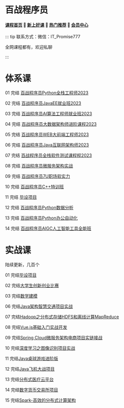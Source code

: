 # 百战程序员

#### [**课程首页**](../../README.md) 💖 [**新上好课**](./xshk.md) 💖 [**热门推荐**](./rmtj.md) 💖 [**会员中心**](./vip.md)

::: tip
联系方式：微信：IT_Promise777

全网课程都有，欢迎私聊

:::

# 体系课

01 完结 [百战程序员Python全栈工程师2023](https://www.itbaizhan.com/stages/id/17)

02 完结 [百战程序员JavaEE就业班2023](https://www.itbaizhan.com/stages/id/4)

03 完结 [百战程序员AI算法工程师就业班2023](https://www.itbaizhan.com/stages/id/31)

04 完结 [百战程序员大数据架构师进阶课程2023](https://www.itbaizhan.com/stages/id/10)

05 完结 [百战程序员WEB大前端工程师2023](https://www.itbaizhan.com/stages/id/16)

06 完结 [百战程序员Java互联网架构师2023](https://www.itbaizhan.com/stages/id/29)

07 完结 [百战程序员全栈软件测试课程程2023](https://www.itbaizhan.com/stages/id/20)

08 完结 [百战程序员微服务架构实战](https://www.itbaizhan.com/stages/id/33)

09 完结 [百战程序员7U职场软实力](https://www.itbaizhan.com/stages/id/9)

10 完结 [百战程序员C++特训班](https://www.itbaizhan.com/stages/id/39)

11 完结 [毕设项目](http://www.itbaizhan.cn/course/ai)

12 完结 [百战程序员Python数据分析](https://www.itbaizhan.com/stages/id/17)

13 完结 [百战程序员Python办公自动化](https://www.itbaizhan.com/course/list?id=11)

14 完结 [百战程序员AIGC人工智能工具全能班](https://www.itbaizhan.com/stages/id/42)

# 实战课

陆续更新，几百个

01 完结[毕设项目](http://www.itbaizhan.cn/course/ai)

02 完结[大学生创新创业比赛](http://www.itbaizhan.cn/stages/id/34)

03 完结[数学建模](http://www.itbaizhan.cn/stages/id/35)

06 完结[Java架构智慧交通项目实战](http://www.itbaizhan.cn/course/ai)

07 完结[Hadoop之分布式存储HDFS和离线计算MapReduce](http://www.itbaizhan.cn/course/ai)

08 完结[Vue.js基础入门实战开发](http://www.itbaizhan.cn/course/ai)

09 完结[Spring Cloud微服务架构电商项目实链接战](https://www.itbaizhan.com/course/spring_cloud)

10 完结[深度学习之图像识别项目实战](http://www.itbaizhan.cn/course/ai)

11 完结[Java桌球游戏进阶版](https://www.itbaizhan.com/course/billiard)

12 完结[Java飞机大战项目](https://www.itbaizhan.com/course/aircraft)

13 完结[分布式医疗云平台](https://www.itbaizhan.com/course/medical)

14 完结[数字货币交易所项目](https://www.itbaizhan.com/course/currency)

15 完结[Spark-高效的分布式计算架构](https://www.itbaizhan.com/course/spark)


